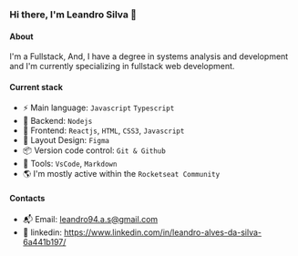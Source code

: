 ### Hi there, I'm Leandro Silva 👋

#### About

I'm a Fullstack, And, I have a degree in systems analysis and development and I'm currently specializing in fullstack web development.

#### Current stack
- ⚡️ Main language: `Javascript` `Typescript`
- 📡 Backend: `Nodejs`
- 🎉 Frontend: `Reactjs`, `HTML`, `CSS3`, `Javascript`
- 🎨 Layout Design: `Figma`
- 📦️ Version code control: `Git & Github`
- 🔧 Tools: `VsCode`, `Markdown`
- 🌎 I'm mostly active within the `Rocketseat Community`

#### Contacts
- 📬 Email: leandro94.a.s@gmail.com
- 👤 linkedin: https://www.linkedin.com/in/leandro-alves-da-silva-6a441b197/
